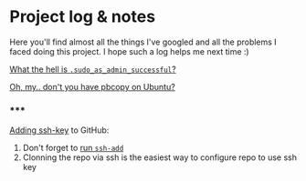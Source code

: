 # Project log & notes

Here you'll find almost all the things I've googled and all the problems I faced doing this project.
I hope such a log helps me next time :)

[What the hell is `.sudo_as_admin_successful`?](https://askubuntu.com/questions/813942/is-it-possible-to-stop-sudo-as-admin-successful-being-created)

[Oh, my.. don't you have pbcopy on Ubuntu?](https://garywoodfine.com/use-pbcopy-on-ubuntu/)

### ***

[Adding ssh-key](https://help.github.com/en/articles/adding-a-new-ssh-key-to-your-github-account) to GitHub:

1. Don't forget to [run `ssh-add`](https://help.github.com/en/articles/generating-a-new-ssh-key-and-adding-it-to-the-ssh-agent)
2. Clonning the repo via ssh is the easiest way to configure repo to use ssh key


